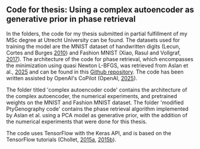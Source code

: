## Code for thesis: Using a complex autoencoder as generative prior in phase retrieval

In the folders, the code for my thesis submitted in partial fulfillment of my MSc degree at Utrecht University can be found. 
The datasets used for training the model are the MNIST dataset of handwritten digits (Lecun, Cortes and Burges [2010](http://yann.lecun.com/exdb/mnist)) and Fashion MNIST (Xiao, Rasul and Vollgraf, [2017](https://arxiv.org/abs/1708.07747)).
The architecture of the code for phase retrieval, which encompasses the minimization using quasi Newton L-BFGS, was retrieved from Aslan et al., [2025](https://arxiv.org/pdf/2502.01338) and can be found in this [Github repository](https://github.com/TristanvanLeeuwen/PtyGenography). 
The code has been written assisted by OpenAI's CoPilot (OpenAI, [2025](chatgpt.com)).

The folder titled 'complex autoencoder code' contains the architecture of the complex autoencoder, the numerical experiments, and pretrained weights on the MNIST and Fashion MNIST dataset. The folder 'modified PtyGenography code' contains the phase retrieval algorithm implemented by Aslan et al. using a PCA model as generative prior, with the addition of the numerical experiments that were done for this thesis.

The code uses TensorFlow with the Keras API, and is based on the TensorFlow tutorials (Chollet, [2015a](https://www.tensorflow.org/guide/keras/writing_a_training_loop_from_scratch), [2015b](https://www.tensorflow.org/tutorials/generative/autoencoder)).
